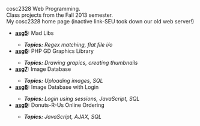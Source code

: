 cosc2328 Web Programming.<br />
Class projects from the Fall 2013 semester.<br />
My cosc2328 home page (inactive link-SEU took down our old web server!)<br />

<ul>
<li><strong><a href = 'https://github.com/KristinHamilton/seuProjects/tree/master/cosc2328/asg5'>
  asg5</a>:</strong> Mad Libs</li>
  <ul><li><em><strong>Topics:</strong> Regex matching, flat file i/o</em></li></ul>
<li><strong><a href = 'https://github.com/KristinHamilton/seuProjects/tree/master/cosc2328/asg6'>
  asg6</a>:</strong> PHP GD Graphics Library</li>
  <ul><li><em><strong>Topics:</strong> Drawing grapics, creating thumbnails</em></li></ul>
<li><strong><a href = 'https://github.com/KristinHamilton/seuProjects/tree/master/cosc2328/asg7'>
  asg7</a>:</strong> Image Database</li>
  <ul><li><em><strong>Topics:</strong> Uploading images, SQL</em></li></ul>
<li><strong><a href = 'https://github.com/KristinHamilton/seuProjects/tree/master/cosc2328/asg8'>
  asg8</a>:</strong> Image Database with Login</li>
  <ul><li><em><strong>Topics:</strong> Login using sessions, JavaScript, SQL</em></li></ul>
  <li><strong><a href = 'https://github.com/KristinHamilton/seuProjects/tree/master/cosc2328/asg9'>
  asg9</a>:</strong> Donuts-R-Us Online Ordering</li>
  <ul><li><em><strong>Topics:</strong> JavaScript, AJAX, SQL</em></li></ul>
</ul>
